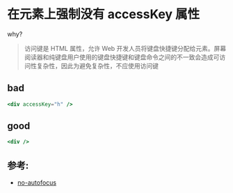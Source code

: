 # 在元素上强制没有 accessKey 属性

why?

> 访问键是 HTML 属性，允许 Web 开发人员将键盘快捷键分配给元素。屏幕阅读器和纯键盘用户使用的键盘快捷键和键盘命令之间的不一致会造成可访问性复杂性，因此为避免复杂性，不应使用访问键

## bad

```jsx
<div accessKey="h" />
```

## good

```jsx
<div />
```

## 参考:

- [no-autofocus](https://github.com/jsx-eslint/eslint-plugin-react/blob/c42b624d0fb9ad647583a775ab9751091eec066f/docs/rules/no-autofocus)
